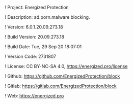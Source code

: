 ! Project: Energized Protection

! Description: ad.porn.malware blocking.

! Version: 6.0.1.20.09.273.18

! Build Version: 20.09.273.18

! Build Date: Tue, 29 Sep 20 18:07:01

! Version Code: 2731807

! License: CC BY-NC-SA 4.0, https://energized.pro/license

! Github: https://github.com/EnergizedProtection/block

! Gitlab: https://gitlab.com/EnergizedProtection/block


! Web: https://energized.pro
